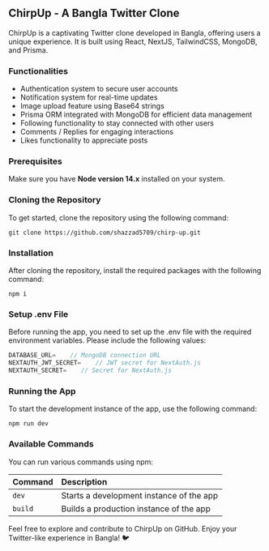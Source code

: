 ## **ChirpUp - A Bangla Twitter Clone**

ChirpUp is a captivating Twitter clone developed in Bangla, offering users a unique experience. It is built using React, NextJS, TailwindCSS, MongoDB, and Prisma.

### **Functionalities**

- Authentication system to secure user accounts
- Notification system for real-time updates
- Image upload feature using Base64 strings
- Prisma ORM integrated with MongoDB for efficient data management
- Following functionality to stay connected with other users
- Comments / Replies for engaging interactions
- Likes functionality to appreciate posts

### **Prerequisites**

Make sure you have **Node version 14.x** installed on your system.

### **Cloning the Repository**

To get started, clone the repository using the following command:

```shell
git clone https://github.com/shazzad5709/chirp-up.git
```

### **Installation**

After cloning the repository, install the required packages with the following command:

```shell
npm i
```

### **Setup .env File**

Before running the app, you need to set up the .env file with the required environment variables. Please include the following values:

```js
DATABASE_URL=    // MongoDB connection URL
NEXTAUTH_JWT_SECRET=    // JWT secret for NextAuth.js
NEXTAUTH_SECRET=    // Secret for NextAuth.js
```

### **Running the App**

To start the development instance of the app, use the following command:

```shell
npm run dev
```

### **Available Commands**

You can run various commands using npm:

| Command         | Description                              |
| :-------------- | :--------------------------------------- |
| `dev`           | Starts a development instance of the app |
| `build`         | Builds a production instance of the app  |

Feel free to explore and contribute to ChirpUp on GitHub. Enjoy your Twitter-like experience in Bangla! 🐦
